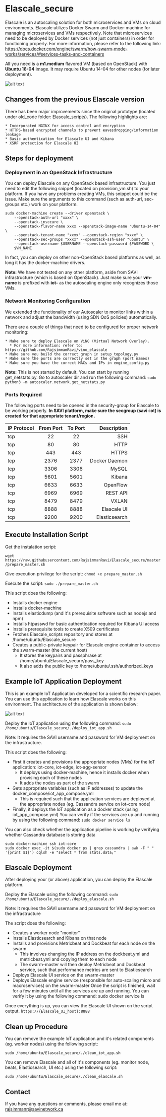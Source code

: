 # Elascale_secure
Elascale is an autoscaling solution for both microservices and VMs on cloud environments. Elascale utilizes Docker Swarm and Docker-machine for managing microservices and VMs respectively. Note that microservices need to be deployed by Docker services (not just containers) in order for functioning properly. For more information, please refer to the following link: https://docs.docker.com/engine/swarm/how-swarm-mode-works/services/#services-tasks-and-containers

All you need is a **m1.medium** flavored VM (based on OpenStack) with **Ubuntu 16-04** image. It may require Ubuntu 14-04 for other nodes (for later deployment).

![alt text](https://github.com/RajsimmanRavi/Elascale_secure/blob/master/elascale.png)

## Changes from the previous Elascale version ##
There has been major improvements since the original prototype (located under old_code folder: Elascale_scripts). The following highlights are:

    * Incorporated NGINX for access control and encryption
    * HTTPS-based encrypted channels to prevent eavesdropping/information leakage
    * Basic authentication for Elascale UI and Kibana
    * XSRF protection for Elascale UI 

## Steps for deployment ##

### Deployment in an OpenStack Infrastructure ###

You can deploy Elascale on any OpenStack based infrastructure. You just need to edit the following snippet (located on provision_vm.sh) to your platform. If you have any problems creating VMs, this snippet could be the issue. Make sure the arguments to this command (such as auth-url, sec-groups etc.) work on your platform. 

```
sudo docker-machine create --driver openstack \
    --openstack-auth-url "xxxx" \
    --openstack-insecure \
    --openstack-flavor-name xxxx --openstack-image-name "Ubuntu-14-04" \
    --openstack-tenant-name "xxxx" --openstack-region "xxxx" \
    --openstack-sec-groups "xxxx" --openstack-ssh-user "ubuntu" \
    --openstack-username $USERNAME --openstack-password $PASSWORD \
    $VM_NAME
```
In fact, you can deploy on other non-OpenStack based platforms as well, as long it has the docker-machine drivers. 

**Note:** We have not tested on any other platform, aside from SAVI infrastructure (which is based on OpenStack). Just make sure your **vm-name** is prefixed with **iot-** as the autoscaling engine only recognizes those VMs.

### Network Monitoring Configuration ### 

We extended the functionality of our Autoscaler to monitor links within a network and adjust the bandwidth (using SDN QoS policies) automatically. 

There are a couple of things that need to be configured for proper network monitoring:

    * Make sure to deploy Elascale on ViNO (Virtual Network Overlay). 
      * For more information: refer to: https://github.com/RajsimmanRavi/vino_elascale 
    * Make sure you build the correct graph in setup_topology.py
    * Make sure the ports are correctly set in the graph (port names)
    * Make sure you have the correct MACs and IPs in engine_config.py 

**Note:** This is not started by default. You can start by running get_netstats.py. Go to autoscaler dir and run the following command:
    ```sudo python3 -m autoscaler.network.get_netstats.py``` 

### Ports Required ###

The following ports need to be opened in the security-group for Elascale to be working properly. **In SAVI platform, make sure the secgroup (savi-iot) is created for that appropriate tenant/region.**

| IP Protocol   | From Port  | To Port  |  Description     |
| ------------- |:----------:|:--------:| ----------------:|
| tcp           |     22     |    22    |   SSH            |
| tcp           |     80     |    80    |   HTTP           |
| tcp           |     443    |    443   |   HTTPS          |
| tcp           |     2376   |    2377  |   Docker Daemon  |
| tcp           |     3306   |    3306  |   MySQL          |
| tcp           |     5601   |    5601  |   Kibana         |
| tcp           |     6633   |    6633  |   OpenFlow       |
| tcp           |     6969   |    6969  |   REST API       |
| tcp           |     8479   |    8479  |   VXLAN          |
| tcp           |     8888   |    8888  |   Elascale UI    |
| tcp           |     9200   |    9200  |   Elasticsearch  |

## Execute Installation Script

Get the instalation script:

```wget https://raw.githubusercontent.com/RajsimmanRavi/Elascale_secure/master/prepare_master.sh```

Give execution privilege for the script: ```chmod +x prepare_master.sh```

Execute the script: ```sudo ./prepare_master.sh```

This script does the following:
* Installs docker engine
* Installs docker-machine
* Installs elasticdump (and it's prerequisite software such as nodejs and npm)
* Installs htpasswd for basic authentication required for Kibana UI access
* Installs prerequisite tools to create X509 certificates 
* Fetches Elascale_scripts repository and stores at /home/ubuntu/Elascale_secure
* Creates a public-private keypair for Elascale engine container to access the swarm-master (the current host)
  * It stores the keypairs and passphrase at /home/ubuntu/Elascale_secure/pass_key 
  * It also adds the public key to /home/ubuntu/.ssh/authorized_keys 

## Example IoT Application Deployment

This is an example IoT Application developed for a scientific research paper. You can use this application to learn how Elascale works on this environment. The architecture of the application is shown below: 

![alt text](https://github.com/RajsimmanRavi/Elascale_secure/blob/master/Elascale_secure.png)

Deploy the IoT application using the following command: ```sudo /home/ubuntu/Elascale_secure/./deploy_iot_app.sh```

Note: It requires the SAVI username and password for VM deployment on the infrastructure.

This script does the following:
* First it creates and provisions the appropriate nodes (VMs) for the IoT application: iot-core, iot-edge, iot-agg-sensor
  * It deploys using docker-machine, hence it installs docker when provising each of these nodes
  * It adds the nodes as part of the swarm
* Gets appropriate variables (such as IP addresses) to update the docker_compose/iot_app_compose.yml 
  * This is required such that the application services are deployed at the appropriate nodes (eg. Cassandra service on iot-core node)
* Finally, it deploys the IoT application as a docker stack (using iot_app_compose.yml)
You can verify if the services are up and running by using the following command: ```sudo docker service ls```

You can also check whether the application pipeline is working by verifying whether Cassandra database is storing data
```
sudo docker-machine ssh iot-core
sudo docker exec -it $(sudo docker ps | grep cassandra | awk -F " " '{print $1}') cqlsh -e "select * from stats.data;"
```

## Elascale Deployment

After deploying your (or above) application, you can deploy the Elascale platform.

Deploy the Elascale using the following command: ```sudo /home/ubuntu/Elascale_secure/./deploy_elascale.sh```

Note: It requires the SAVI username and password for VM deployment on the infrastructure

The script does the following:
* Creates a worker node "monitor" 
* Installs Elasticsearch and Kibana on that node
* Installs and provisions Metricbeat and Dockbeat for each node on the swarm
  * This involves changing the IP address on the dockbeat.yml and metricbeat.yml and copying them to each node 
  * The swarm-master will then deploy Metricbeat and Dockbeat service, such that performance metrics are sent to Elasticsearch
* Deploys Elascale UI service on the swarm-master
* Deploys Elascale engine service (responsible for auto-scaling micro and macroservices) on the swarm-master
Once the script is finished, wait for a few minutes until all the services are up and running. You can verify it by using the following command: sudo docker service ls

Once everything is up, you can view the Elascale UI shown on the script output. ```https://{Elascale_UI_host}:8888```

## Clean up Procedure

You can remove the example IoT application and it's related components (eg. worker nodes) using the following script:

```sudo /home/ubuntu/Elascale_secure/./clean_iot_app.sh```

You can remove Elascale and all of it's components (eg. monitor node, beats, Elasticsearch, UI etc.) using the following script:

```sudo /home/ubuntu/Elascale_secure/./clean_elascale.sh```

## Contact

If you have any questions or comments, please email me at: rajsimmanr@savinetwork.ca
